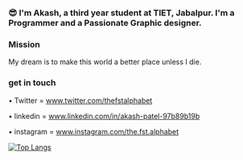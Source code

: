 ### 😎 I'm Akash, a third year student at TIET, Jabalpur. I'm a Programmer and a Passionate Graphic designer.

### Mission

My dream is to make this world a better place unless I die.

### get in touch

• Twitter = www.twitter.com/thefstalphabet

• linkedin = www.linkedin.com/in/akash-patel-97b89b19b

• instagram =  www.instagram.com/the.fst.alphabet

[![Top Langs](https://github-readme-stats.vercel.app/api/top-langs/?username=thefstalphabet)](https://github.com/thefstalphabet/github-readme-stats)

<!--
**thefstalphabet/thefstalphabet** is a ✨ _special_ ✨ repository because its `README.md` (this file) appears on your GitHub profile.

Here are some ideas to get you started:

- 🔭 I’m currently working on ...
- 🌱 I’m currently learning ...
- 👯 I’m looking to collaborate on ...
- 🤔 I’m looking for help with ...
- 💬 Ask me about ...
- 📫 How to reach me: ...
- 😄 Pronouns: ...
- ⚡ Fun fact: ...
-->
